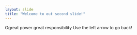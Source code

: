 ```yaml
---
layout: slide
title: "Welcome to out second slide!"
---
```

Ggreat power great responsibility
Use the left arrow to go back!
